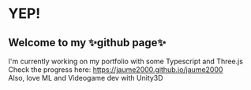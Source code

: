 # YEP!

## Welcome to my ✨github page✨

I'm currently working on my portfolio with some Typescript and Three.js
<br>
Check the progress here: https://jaume2000.github.io/jaume2000
<br>
Also, love ML and Videogame dev with Unity3D

